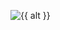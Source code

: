 <p><img align="center" src="https://github-readme-streak-stats.herokuapp.com/?user={{ gh_username }}&" alt="{{ alt }}" /></p>

